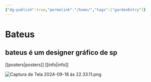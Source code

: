 ```yaml
---
{"dg-publish":true,"permalink":"/home/","tags":["gardenEntry"]}
---
```


# Bateus

## bateus é um designer gráfico de sp

[[posters\|posters]]
[[info\|info]]

![Captura de Tela 2024-09-18 às 22.33.11.png](/img/user/img/Captura%20de%20Tela%202024-09-18%20%C3%A0s%2022.33.11.png)